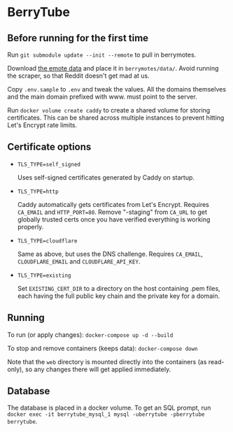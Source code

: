 BerryTube
=========

Before running for the first time
---------------------------------

Run `git submodule update --init --remote` to pull in berrymotes.

Download [the emote data](https://cdn.berrytube.tv/berrymotes/data/berrymotes_json_data.v2.json) and place it in `berrymotes/data/`. Avoid running the scraper, so that Reddit doesn't get mad at us.

Copy `.env.sample` to `.env` and tweak the values. All the domains themselves and the main domain prefixed with www. must point to the server.

Run `docker volume create caddy` to create a shared volume for storing certificates. This can be shared across multiple instances to prevent hitting Let's Encrypt rate limits.


Certificate options
-------------------

* `TLS_TYPE=self_signed`

  Uses self-signed certificates generated by Caddy on startup.

* `TLS_TYPE=http`

  Caddy automatically gets certificates from Let's Encrypt. Requires `CA_EMAIL` and `HTTP_PORT=80`. Remove "-staging" from `CA_URL` to get globally trusted certs once you have verified everything is working properly.

* `TLS_TYPE=cloudflare`

  Same as above, but uses the DNS challenge. Requires `CA_EMAIL`, `CLOUDFLARE_EMAIL` and `CLOUDFLARE_API_KEY`.

* `TLS_TYPE=existing`

  Set `EXISTING_CERT_DIR` to a directory on the host containing .pem files, each having the full public key chain and the private key for a domain.


Running
-------

To run (or apply changes): `docker-compose up -d --build`

To stop and remove containers (keeps data): `docker-compose down`

Note that the `web` directory is mounted directly into the containers (as read-only), so any changes there will get applied immediately.


Database
--------

The database is placed in a docker volume. To get an SQL prompt, run `docker exec -it berrytube_mysql_1 mysql -uberrytube -pberrytube berrytube`.
